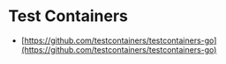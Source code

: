 # Test Containers

* [https://github.com/testcontainers/testcontainers-go](https://github.com/testcontainers/testcontainers-go)
